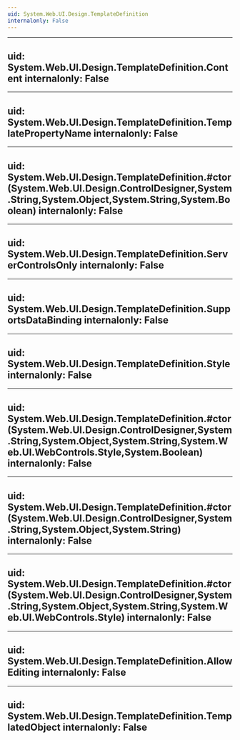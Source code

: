 ```yaml
---
uid: System.Web.UI.Design.TemplateDefinition
internalonly: False
---
```


---
uid: System.Web.UI.Design.TemplateDefinition.Content
internalonly: False
---

---
uid: System.Web.UI.Design.TemplateDefinition.TemplatePropertyName
internalonly: False
---

---
uid: System.Web.UI.Design.TemplateDefinition.#ctor(System.Web.UI.Design.ControlDesigner,System.String,System.Object,System.String,System.Boolean)
internalonly: False
---

---
uid: System.Web.UI.Design.TemplateDefinition.ServerControlsOnly
internalonly: False
---

---
uid: System.Web.UI.Design.TemplateDefinition.SupportsDataBinding
internalonly: False
---

---
uid: System.Web.UI.Design.TemplateDefinition.Style
internalonly: False
---

---
uid: System.Web.UI.Design.TemplateDefinition.#ctor(System.Web.UI.Design.ControlDesigner,System.String,System.Object,System.String,System.Web.UI.WebControls.Style,System.Boolean)
internalonly: False
---

---
uid: System.Web.UI.Design.TemplateDefinition.#ctor(System.Web.UI.Design.ControlDesigner,System.String,System.Object,System.String)
internalonly: False
---

---
uid: System.Web.UI.Design.TemplateDefinition.#ctor(System.Web.UI.Design.ControlDesigner,System.String,System.Object,System.String,System.Web.UI.WebControls.Style)
internalonly: False
---

---
uid: System.Web.UI.Design.TemplateDefinition.AllowEditing
internalonly: False
---

---
uid: System.Web.UI.Design.TemplateDefinition.TemplatedObject
internalonly: False
---
